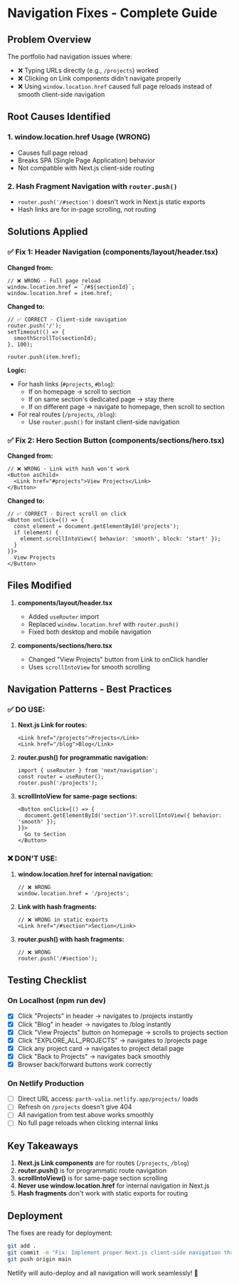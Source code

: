 # Navigation Fixes - Complete Guide

## Problem Overview
The portfolio had navigation issues where:
- ❌ Typing URLs directly (e.g., `/projects`) worked
- ❌ Clicking on Link components didn't navigate properly
- ❌ Using `window.location.href` caused full page reloads instead of smooth client-side navigation

## Root Causes Identified

### 1. **window.location.href** Usage (WRONG)
- Causes full page reload
- Breaks SPA (Single Page Application) behavior
- Not compatible with Next.js client-side routing

### 2. **Hash Fragment Navigation** with `router.push()`
- `router.push('/#section')` doesn't work in Next.js static exports
- Hash links are for in-page scrolling, not routing

## Solutions Applied

### ✅ Fix 1: Header Navigation (components/layout/header.tsx)

**Changed from:**
```tsx
// ❌ WRONG - Full page reload
window.location.href = `/#${sectionId}`;
window.location.href = item.href;
```

**Changed to:**
```tsx
// ✅ CORRECT - Client-side navigation
router.push('/');
setTimeout(() => {
  smoothScrollTo(sectionId);
}, 100);

router.push(item.href);
```

**Logic:**
- For hash links (`#projects`, `#blog`):
  - If on homepage → scroll to section
  - If on same section's dedicated page → stay there
  - If on different page → navigate to homepage, then scroll to section
- For real routes (`/projects`, `/blog`):
  - Use `router.push()` for instant client-side navigation

### ✅ Fix 2: Hero Section Button (components/sections/hero.tsx)

**Changed from:**
```tsx
// ❌ WRONG - Link with hash won't work
<Button asChild>
  <Link href="#projects">View Projects</Link>
</Button>
```

**Changed to:**
```tsx
// ✅ CORRECT - Direct scroll on click
<Button onClick={() => {
  const element = document.getElementById('projects');
  if (element) {
    element.scrollIntoView({ behavior: 'smooth', block: 'start' });
  }
}}>
  View Projects
</Button>
```

## Files Modified

1. **components/layout/header.tsx**
   - Added `useRouter` import
   - Replaced `window.location.href` with `router.push()`
   - Fixed both desktop and mobile navigation

2. **components/sections/hero.tsx**
   - Changed "View Projects" button from Link to onClick handler
   - Uses `scrollIntoView` for smooth scrolling

## Navigation Patterns - Best Practices

### ✅ DO USE:

1. **Next.js Link for routes:**
   ```tsx
   <Link href="/projects">Projects</Link>
   <Link href="/blog">Blog</Link>
   ```

2. **router.push() for programmatic navigation:**
   ```tsx
   import { useRouter } from 'next/navigation';
   const router = useRouter();
   router.push('/projects');
   ```

3. **scrollIntoView for same-page sections:**
   ```tsx
   <Button onClick={() => {
     document.getElementById('section')?.scrollIntoView({ behavior: 'smooth' });
   }}>
     Go to Section
   </Button>
   ```

### ❌ DON'T USE:

1. **window.location.href for internal navigation:**
   ```tsx
   // ❌ WRONG
   window.location.href = '/projects';
   ```

2. **Link with hash fragments:**
   ```tsx
   // ❌ WRONG in static exports
   <Link href="/#section">Section</Link>
   ```

3. **router.push() with hash fragments:**
   ```tsx
   // ❌ WRONG
   router.push('/#section');
   ```

## Testing Checklist

### On Localhost (npm run dev)
- [x] Click "Projects" in header → navigates to /projects instantly
- [x] Click "Blog" in header → navigates to /blog instantly
- [x] Click "View Projects" button on homepage → scrolls to projects section
- [x] Click "EXPLORE_ALL_PROJECTS" → navigates to /projects page
- [x] Click any project card → navigates to project detail page
- [x] Click "Back to Projects" → navigates back smoothly
- [x] Browser back/forward buttons work correctly

### On Netlify Production
- [ ] Direct URL access: `parth-valia.netlify.app/projects/` loads
- [ ] Refresh on `/projects` doesn't give 404
- [ ] All navigation from test above works smoothly
- [ ] No full page reloads when clicking internal links

## Key Takeaways

1. **Next.js Link components** are for routes (`/projects`, `/blog`)
2. **router.push()** is for programmatic route navigation
3. **scrollIntoView()** is for same-page section scrolling
4. **Never use window.location.href** for internal navigation in Next.js
5. **Hash fragments** don't work with static exports for routing

## Deployment

The fixes are ready for deployment:

```bash
git add .
git commit -m "Fix: Implement proper Next.js client-side navigation throughout portfolio"
git push origin main
```

Netlify will auto-deploy and all navigation will work seamlessly! 🚀
